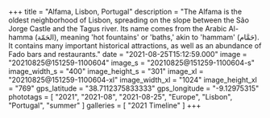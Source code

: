 +++
title = "Alfama, Lisbon, Portugal"
description = "The Alfama is the oldest neighborhood of Lisbon, spreading on the slope between the São Jorge Castle and the Tagus river. Its name comes from the Arabic Al-hamma (الحَمّة), meaning 'hot fountains' or 'baths,' akin to 'hammam' (حَمَّام). It contains many important historical attractions, as well as an abundance of Fado bars and restaurants."
date = "2021-08-25T15:12:59.000"
image = "20210825@151259-1100604"
image_s = "20210825@151259-1100604-s"
image_width_s = "400"
image_height_s = "301"
image_xl = "20210825@151259-1100604-xl"
image_width_xl = "1024"
image_height_xl = "769"
gps_latitude = "38.7112375833333"
gps_longitude = "-9.12975315"
phototags = [ "2021", "2021-08", "2021-08-25", "Europe", "Lisbon", "Portugal", "summer" ]
galleries = [ "2021 Timeline" ]
+++
